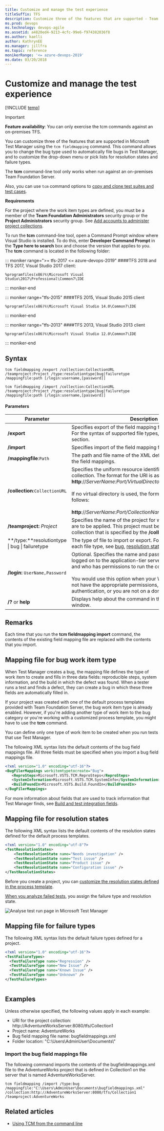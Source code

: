 ```yaml
---
title: Customize and manage the test experience
titleSuffix: TFS  
description: Customize three of the features that are supported - Team Foundation Server (TFS)
ms.prod: devops
ms.technology: devops-agile
ms.assetid: a4820ed4-9213-4cfc-99e6-f974382036f8
ms.author: kaelli
author: KathrynEE
ms.manager: jillfra
ms.topic: reference
monikerRange: '<= azure-devops-2019'
ms.date: 03/20/2018
---
```



# Customize and manage the test experience

[!INCLUDE [temp](../../_shared/version-header-tfs-only.md)]


> [!IMPORTANT]  
>**Feature availability**: You can only exercise the tcm commands against an on-premises TFS.  

You can customize three of the features that are supported in Microsoft Test Manager using the `tcm fieldmapping` command. This command allows you to change the bug type used to automatically file bugs in Test Manager, and to customize the drop-down menu or pick lists for resolution states and failure types.  
  
The **tcm** command-line tool only works when run against an on-premises Team Foundation Server. 


Also, you can use `tcm` command options to [copy and clone test suites and test cases](../../test/mtm/copying-and-cloning-test-suites-and-test-cases.md).  
  
 **Requirements**  
  
 For the project where the work item types are defined, you must be a member of the **Team Foundation Administrators** security group or the **Project Administrators** security group. See [Add accounts to administer project collections](../../organizations/security/set-project-collection-level-permissions.md).  

To run the **tcm** command-line tool, open a Command Prompt window where Visual Studio is installed. To do this, enter **Developer Command Prompt** in the **Type here to search** box and choose the version that applies to you. The **tcm** command is located in the following folder: 


::: moniker range=">= tfs-2017 <= azure-devops-2019"
####TFS 2018 and TFS 2017, Visual Studio 2017 client:

`%programfiles(x86)%\Microsoft Visual Studio\2017\Professional\Common7\IDE`

::: moniker-end


::: moniker range="tfs-2015"
####TFS 2015, Visual Studio 2015 client 

`%programfiles(x86)%\Microsoft Visual Studio 14.0\Common7\IDE`

::: moniker-end


  
::: moniker range="tfs-2013"
####TFS 2013, Visual Studio 2013 client 

`%programfiles(x86)%\Microsoft Visual Studio 12.0\Common7\IDE`

::: moniker-end

## Syntax  
  
```  
tcm fieldmapping /export /collection:CollectionURL /teamproject:Project /type:resolutiontype|bug|failuretype /mappingfile:path [/login:username,[password]]  
  
tcm fieldmapping /import /collection:CollectionURL /teamproject:Project /type:resolutiontype|bug|failuretype /mappingfile:path [/login:username,[password]]  
```  
  
#### Parameters  
  
|**Parameter**|**Description**|  
|-------------------|---------------------|  
|**/export**|Specifies export of the field mapping file of the type specified. For the syntax of supported file types, see the Remarks section.|  
|**/import**|Specifies import of the field mapping file.|  
|**/mappingfile**:`Path`|The path and file name of the XML definition file that contains the field mappings.|  
|**/collection**:`CollectionURL`|Specifies the uniform resource identifier (URI) of the project collection. The format for the URI is as follows: **http**://*ServerName:Port/VirtualDirectoryName/CollectionName*<br /><br /> If no virtual directory is used, the format for the URI is as follows:<br /><br /> **http**://*ServerName:Port/CollectionName*|  
|**/teamproject:** *Project*|Specifies the name of the project for which the field mappings are to be applied. This project must be defined in the project collection that is specified by the **/collection** parameter.|  
|**/type:**resolutiontype &#124; bug &#124; failuretype|The type of file to import or export. For the syntax structure of each file type, see [bug](#bug), [resolution states](#resolution), and [failure types](#failure).|  
|**/login:** `UserName,Password`|Optional. Specifies the name and password of a user who is logged on to the application-tier server for Team Foundation and who has permissions to run the command.<br /><br /> You would use this option when your Windows credentials do not have the appropriate permissions, you are using basic authentication, or you are not on a domain.|  
|**/?** or **help**|Displays help about the command in the Command Prompt window.|  
  
## Remarks  
 Each time that you run the **tcm fieldmapping import** command, the contents of the existing field mapping file are replaced with the contents that you import.  
  
## <a name="bug"></a> Mapping file for bug work item type  
 When Test Manager creates a bug, the mapping file defines the type of work item to create and fills in three data fields: reproducible steps, system information, and the build in which the defect was found. When a tester runs a test and finds a defect, they can create a bug in which these three fields are automatically filled in.  
  
 If your project was created with one of the default process templates provided with Team Foundation Server, the bug work item type is already enabled. However, if you're adding another type of work item to the bug category or you're working with a customized process template, you might have to use the **tcm** command.  
  
 You can define only one type of work item to be created when you run tests that use Test Manager.  
  
 The following XML syntax lists the default contents of the bug field mappings file. All three fields must be specified when you import a bug field mappings file.  
  
```xml
<?xml version="1.0" encoding="utf-16"?>  
<BugFilerMappings workitemtypetocreate="Bug">  
   <ReproSteps>Microsoft.VSTS.TCM.ReproSteps</ReproSteps>  
   <SystemInformation>Microsoft.VSTS.TCM.SystemInfo</SystemInformation>  
   <BuildFoundIn>Microsoft.VSTS.Build.FoundIn</BuildFoundIn>  
</BugFilerMappings>  
```  
  
 For more information about fields that are used to track information that Test Manager finds, see [Build and test integration fields](../../boards/queries/build-test-integration.md).  
  
## <a name="resolution"></a> Mapping file for resolution states  
 The following XML syntax lists the default contents of the resolution states defined for the default process templates.  
  
```xml
<?xml version="1.0" encoding="utf-8"?>  
<TestResolutionStates>  
    <TestResolutionState name="Needs investigation" />  
    <TestResolutionState name="Test issue" />  
    <TestResolutionState name="Product issue" />  
    <TestResolutionState name="Configuration issue" />  
</TestResolutionStates>  
```  
  
 Before you create a project, you can [customize the resolution states defined in the process template](../process-templates/define-initial-configuration-test-manager.md).  
  
 [When you analyze failed tests](https://msdn.microsoft.com/library/dd286731), you assign the failure type and resolution state.  
  
 ![Analyse test run page in Microsoft Test Manager](_img/almt_wsa11analysetest.png "ALMT_wsa11analyseTest")  
  
## <a name="failure"></a> Mapping file for failure types  
 The following XML syntax lists the default failure types defined for a project.  
  
```xml
<?xml version="1.0" encoding="utf-16"?>  
<TestFailureTypes>  
  <TestFailureType name="Regression" />  
  <TestFailureType name="New Issue" />  
  <TestFailureType name="Known Issue" />  
  <TestFailureType name="Unknown" />  
</TestFailureTypes>  
  
```  
  
## Examples  
 Unless otherwise specified, the following values apply in each example:  
  
-   URI for the project collection: http://AdventureWorksServer:8080/tfs/Collection1    
-   Project name: AdventureWorks   
-   Bug field mapping file name: bugfieldmappings.xml    
-   Folder location: "C:\Users\AdminUser\Documents\\"  
  
### Import the bug field mappings file  
 The following command imports the contents of the bugfieldmappings.xml file to the AdventureWorks project that is defined in Collection1 on the server that is named AdventureWorksServer.  
  
```  
tcm fieldmapping /import /type:bug /mappingfile:"C:\Users\AdminUser\Documents\bugfieldmappings.xml" /collection:http://AdventureWorksServer:8080/tfs/Collection1 /teamproject:AdventureWorks   
```  
  
## Related articles
- [Using TCM from the command line](https://msdn.microsoft.com/library/jj155799.aspx)   
